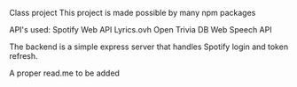 Class project
  This project is made possible by many npm packages 

API's used:
  Spotify Web API
  Lyrics.ovh
  Open Trivia DB
  Web Speech API

The backend is a simple express server that handles Spotify login and token refresh.



A proper read.me to be added

